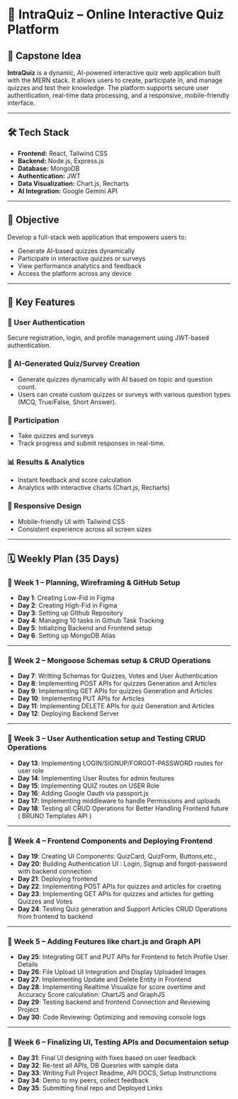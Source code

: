 
# 🧠 IntraQuiz – Online Interactive Quiz Platform

## 📌 Capstone Idea

**IntraQuiz** is a dynamic, AI-powered interactive quiz web application built with the MERN stack. It allows users to create, participate in, and manage quizzes and test their knowledge. The platform supports secure user authentication, real-time data processing, and a responsive, mobile-friendly interface.

---

## 🛠 Tech Stack

* **Frontend:** React, Tailwind CSS
* **Backend:** Node.js, Express.js
* **Database:** MongoDB
* **Authentication:** JWT
* **Data Visualization:** Chart.js, Recharts
* **AI Integration:** Google Gemini API

---

## 🎯 Objective

Develop a full-stack web application that empowers users to:

* Generate AI-based quizzes dynamically
* Participate in interactive quizzes or surveys
* View performance analytics and feedback
* Access the platform across any device

---

## 🚀 Key Features

### 🔐 User Authentication

Secure registration, login, and profile management using JWT-based authentication.

### 🧠 AI-Generated Quiz/Survey Creation

* Generate quizzes dynamically with AI based on topic and question count.
* Users can create custom quizzes or surveys with various question types (MCQ, True/False, Short Answer).

### 📝 Participation

* Take quizzes and surveys
* Track progress and submit responses in real-time.

### 📊 Results & Analytics

* Instant feedback and score calculation
* Analytics with interactive charts (Chart.js, Recharts)

### 📱 Responsive Design

* Mobile-friendly UI with Tailwind CSS
* Consistent experience across all screen sizes

---

## 🗓️ Weekly Plan (35 Days)

### 🔷 Week 1 – Planning, Wireframing & GitHub Setup


* **Day 1**: Creating Low-Fid in Figma
* **Day 2**: Creating High-Fid in Figma
* **Day 3**: Setting up GIthub Repository
* **Day 4**: Managing 10 tasks in Github Task Tracking
* **Day 5**: Intializing Backend and Frontend setup
* **Day 6**: Setting up MongoDB Atlas

---

### 🔷 Week 2 – Mongoose Schemas setup & CRUD Operations


* **Day 7**: Writting Schemas for Quizzes, Votes and User Authentication
* **Day 8**: Implementing POST APIs for quizzes Generation and Articles
* **Day 9**: Implementing GET APIs for quizzes Generation and Articles
* **Day 10**: Implementing PUT APIs for Articles
* **Day 11**: Implementing DELETE APIs for quiz Generation and Articles
* **Day 12**: Deploying Backend Server

---

### 🔷 Week 3 – User Authentication setup and Testing CRUD Operations


* **Day 13**: Implementing LOGIN/SIGNUP/FORGOT-PASSWORD routes for user role
* **Day 14**: Implementing User Routes for admin feutures
* **Day 15**: Implementing QUIZ routes on USER Role
* **Day 16**: Adding Google Oauth via passport.js
* **Day 17**: Implementing middleware to handle Permissions and uploads
* **Day 18**: Testing all CRUD Operations for Better Handling Frontend future ( BRUNO Templates API )

---

### 🔷 Week 4 – Frontend Components and Deploying Frontend



* **Day 19**: Creating UI Components: QuizCard, QuizForm, Buttons,etc.,
* **Day 20**: Building Authentication UI : Login, Signup and forgot-password with backend connection
* **Day 21**: Deploying frontend
* **Day 22**: Implementing POST APIs for quizzes and articles for craeting 
* **Day 23**: Implementing GET APIs for quizzes and articles for getting Quizzes and Votes
* **Day 24**: Testing Quiz generation and Support Articles CRUD Operations from frontend to backend

---

### 🔷 Week 5 – Adding Feutures like chart.js and Graph API


* **Day 25**: Integrating GET and PUT APIs for Frontend to fetch Profile User Details
* **Day 26**: File Upload UI Integration and Display Uploaded Images
* **Day 27**: Implementing Update and Delete Entity in Frontend
* **Day 28**: Implementing Realtime Visualize for score overtime and Accuracy Score calculation: ChartJS and GraphJS 
* **Day 29**: Testing backend and frontend Connection and Reviewing Project
* **Day 30**: Code Reviewing: Optimizing and removing console logs

---

### 🔷 Week 6 – Finalizing UI, Testing APIs and Documentaion setup


* **Day 31**: Final UI designing with fixes based on user feedback
* **Day 32**: Re-test all APIs, DB Quesries with sample data
* **Day 33**: Writing Full Project Readme, API DOCS, Setup Instrunctions
* **Day 34**: Demo to my peers, collect feedback
* **Day 35**: Submitting final repo and Deployed Links
